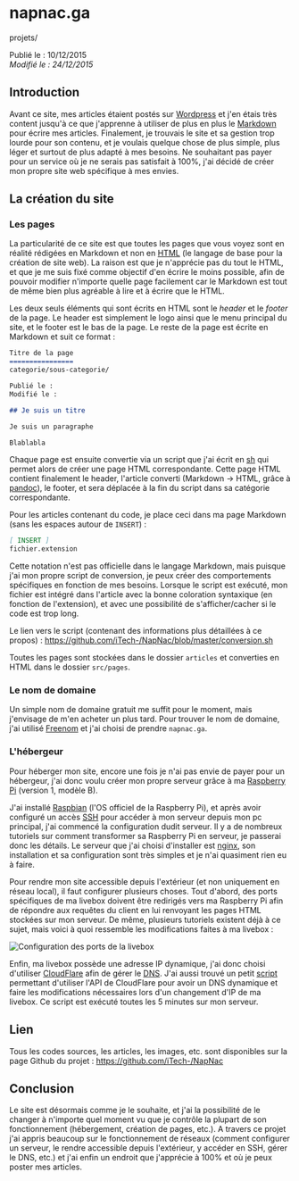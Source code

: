 napnac.ga
=========
projets/

Publié le : 10/12/2015  
*Modifié le : 24/12/2015*

## Introduction

Avant ce site, mes articles étaient postés sur [Wordpress](https://en.wikipedia.org/wiki/WordPress) et j'en étais très content jusqu'à ce que j'apprenne à utiliser de plus en plus le [Markdown](https://en.wikipedia.org/wiki/Markdown) pour écrire mes articles. Finalement, je trouvais le site et sa gestion trop lourde pour son contenu, et je voulais quelque chose de plus simple, plus léger et surtout de plus adapté à mes besoins. Ne souhaitant pas payer pour un service où je ne serais pas satisfait à 100%, j'ai décidé de créer mon propre site web spécifique à mes envies.

## La création du site

### Les pages

La particularité de ce site est que toutes les pages que vous voyez sont en réalité rédigées en Markdown et non en [HTML](https://en.wikipedia.org/wiki/HTML) (le langage de base pour la création de site web). La raison est que je n'apprécie pas du tout le HTML, et que je me suis fixé comme objectif d'en écrire le moins possible, afin de pouvoir modifier n'importe quelle page facilement car le Markdown est tout de même bien plus agréable à lire et à écrire que le HTML.

Les deux seuls éléments qui sont écrits en HTML sont le *header* et le *footer* de la page. Le header est simplement le logo ainsi que le menu principal du site, et le footer est le bas de la page. Le reste de la page est écrite en Markdown et suit ce format :

```markdown
Titre de la page
================
categorie/sous-categorie/

Publié le :  
Modifié le :

## Je suis un titre

Je suis un paragraphe

Blablabla
```

Chaque page est ensuite convertie via un script que j'ai écrit en [sh](https://en.wikipedia.org/wiki/Bourne_shell) qui permet alors de créer une page HTML correspondante. Cette page HTML contient finalement le header, l'article converti (Markdown -> HTML, grâce à [pandoc](http://pandoc.org/)), le footer, et sera déplacée à la fin du script dans sa catégorie correspondante.

Pour les articles contenant du code, je place ceci dans ma page Markdown (sans les espaces autour de `INSERT`) :

```markdown
[ INSERT ]
fichier.extension
```

Cette notation n'est pas officielle dans le langage Markdown, mais puisque j'ai mon propre script de conversion, je peux créer des comportements spécifiques en fonction de mes besoins. Lorsque le script est exécuté, mon fichier est intégré dans l'article avec la bonne coloration syntaxique (en fonction de l'extension), et avec une possibilité de s'afficher/cacher si le code est trop long.

Le lien vers le script (contenant des informations plus détaillées à ce propos) : <https://github.com/iTech-/NapNac/blob/master/conversion.sh>

Toutes les pages sont stockées dans le dossier `articles` et converties en HTML dans le dossier `src/pages`.

### Le nom de domaine

Un simple nom de domaine gratuit me suffit pour le moment, mais j'envisage de m'en acheter un plus tard. Pour trouver le nom de domaine, j'ai utilisé [Freenom](http://www.freenom.com/fr/index.html) et j'ai choisi de prendre `napnac.ga`.

### L'hébergeur

Pour héberger mon site, encore une fois je n'ai pas envie de payer pour un hébergeur, j'ai donc voulu créer mon propre serveur grâce à ma [Raspberry Pi](https://www.raspberrypi.org/) (version 1, modèle B). 

J'ai installé [Raspbian](https://www.raspberrypi.org/downloads/) (l'OS officiel de la Raspberry Pi), et après avoir configuré un accès [SSH](https://en.wikipedia.org/wiki/Secure_Shell) pour accéder à mon serveur depuis mon pc principal, j'ai commencé la configuration dudit serveur. Il y a de nombreux tutoriels sur comment transformer sa Raspberry Pi en serveur, je passerai donc les détails. Le serveur que j'ai choisi d'installer est [nginx](http://nginx.org/), son installation et sa configuration sont très simples et je n'ai quasiment rien eu à faire.

Pour rendre mon site accessible depuis l'extérieur (et non uniquement en réseau local), il faut configurer plusieurs choses. Tout d'abord, des ports spécifiques de ma livebox doivent être redirigés vers ma Raspberry Pi afin de répondre aux requêtes du client en lui renvoyant les pages HTML stockées sur mon serveur. De même, plusieurs tutoriels existent déjà à ce sujet, mais voici à quoi ressemble les modifications faites à ma livebox :

![Configuration des ports de la livebox](//static.napnac.ga/img/projets/napnac.ga/config_livebox_rpi.png)

Enfin, ma livebox possède une adresse IP dynamique, j'ai donc choisi d'utiliser [CloudFlare](https://www.cloudflare.com/) afin de gérer le [DNS](https://en.wikipedia.org/wiki/Domain_Name_System). J'ai aussi trouvé un petit [script](https://techjourney.net/update-cloudflare-as-dynamic-dns-ddns/) permettant d'utiliser l'API de CloudFlare pour avoir un DNS dynamique et faire les modifications nécessaires lors d'un changement d'IP de ma livebox. Ce script est exécuté toutes les 5 minutes sur mon serveur.

## Lien

Tous les codes sources, les articles, les images, etc. sont disponibles sur la page Github du projet : <https://github.com/iTech-/NapNac>

## Conclusion

Le site est désormais comme je le souhaite, et j'ai la possibilité de le changer à n'importe quel moment vu que je contrôle la plupart de son fonctionnement (hébergement, création de pages, etc.). A travers ce projet j'ai appris beaucoup sur le fonctionnement de réseaux (comment configurer un serveur, le rendre accessible depuis l'extérieur, y accéder en SSH, gérer le DNS, etc.) et j'ai enfin un endroit que j'apprécie à 100% et où je peux poster mes articles.
